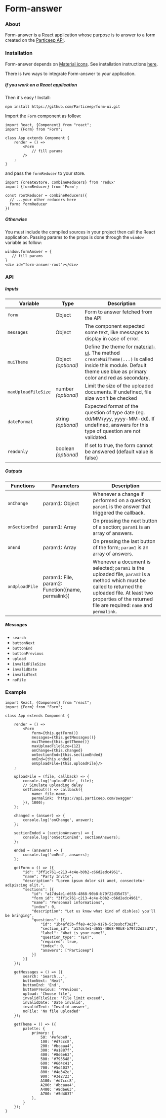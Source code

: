 # Form-answer

### About

Form-answer is a React application whose purpose is to answer to a form created on the [Particeep API](https://api.particeep.com/swagger#/form).

### Installation

Form-answer depends on [Material icons](https://material.io/icons/). See installation instructions [here](http://google.github.io/material-design-icons/#icon-font-for-the-web).

There is two ways to integrate Form-answer to your application.

##### If you work on a React application

Then it's easy ! Install:
```
npm install https://github.com/Particeep/form-ui.git
```

Import the `Form` component as follow:
```
import React, {Component} from "react";
import {Form} from "Form";

class App extends Component {
    render = () => 
        <Form
            // fill params
        />
    ;
}
```

and pass the `formReducer` to your store.
```
import {createStore, combineReducers} from 'redux'
import {formReducer} from 'Form';

const rootReducer = combineReducers({
  // ...your other reducers here
  form: formReducer
})
```

##### Otherwise

You must include the compiled sources in your project then call the React application. Passing params to the props is done through the `window` variable as follow:
 ```
 window.formAnswer = {
    // fill params
 }
 <div id="form-answer-root"></div>
 
 ```
 
### API

##### Inputs

| Variable                | Type                                       | Description                                                                                                                                                                                                                                       |
|-------------------------|--------------------------------------------|---------------------------------------------------------------------------------------------------------------------------------------------------------------------------------------------------------------------------------------------------|
| `form`                  | Object                                     | Form to answer fetched from the API                                                                                                                                                                                                               |
| `messages`              | Object                                     | The component expected some text, like messages to display in case of error.                                                                                                                                                                      |
| `muiTheme`              | Object _(optional)_                        | Define the theme for [material-ui](https://material-ui-1dab0.firebaseapp.com/customization/themes/). The method `createMuiTheme(...)` is called inside this module. Default theme use blue as primary color and red as secondary.                 |
| `maxUploadFileSize`     | number _(optional)_                        | Limit the size of the uploaded documents. If undefined, file size won't be checked                                                                                                                                                                |
| `dateFormat`            | string _(optional)_                        | Expected format of the question of type date (eg. dd/MM/yyy, yyyy-MM-dd). If undefined, answers for this type of question are not validated.                                                                                                      |
| `readonly`              | boolean _(optional)_                       | If set to true, the form cannot be answered (default value is false)                                                                                                                                                                              |

##### Outputs

| Functions               | Parameters                                        | Description                                                                                                                                                                                                                 |
|-------------------------|---------------------------------------------------|-----------------------------------------------------------------------------------------------------------------------------------------------------------------------------------------------------------------------------|
| `onChange`              | param1: Object                                    | Whenever a change if performed on a question; `param1` is the answer that triggered the callback.                                                                                                                           |
| `onSectionEnd`          | param1: Array                             | On pressing the next button of a section; `param1` is an array of answers.                                                                                                                                          |
| `onEnd`                 | param1: Array                                    | On pressing the last button of the form; `param1` is an array of answers.                                                                                                                                                  |
| `onUploadFile`          | param1: File, param2: Function({name, permalink}) | Whenever a document is selected; `param1` is the uploaded file, `param2` is a method which must be called to returned the uploaded file. At least two properties of the returned file are required: `name` and `permalink`. |


##### Messages

* `search`
* `buttonNext`
* `buttonEnd`
* `buttonPrevious`
* `upload`
* `invalidFileSize`
* `invalidDate`
* `invalidText`
* `noFile`


### Example

```
import React, {Component} from "react";
import {Form} from "Form";

class App extends Component {

    render = () =>
        <Form
            form={this.getForm()}
            messages={this.getMessages()}
            muiTheme={this.getTheme()}
            maxUploadFileSize={12}
            onChange={this.changed}
            onSectionEnd={this.sectionEnded}
            onEnd={this.ended}
            onUploadFile={this.uploadFile}/>
    ;

    uploadFile = (file, callback) => {
        console.log('uploadFile', file);
        // Simulate uploading delay
        setTimeout(() => callback({
            name: file.name,
            permalink: 'https://api.particeep.com/swagger'
        }), 1000);
    };

    changed = (answer) => {
        console.log('onChange', answer);
    };

    sectionEnded = (sectionAnswers) => {
        console.log('onSectionEnd', sectionAnswers);
    };

    ended = (answers) => {
        console.log('onEnd', answers);
    };

    getForm = () => ({
        "id": "3ff1c761-c213-4c4e-b0b2-c66d2edc4961",
        "name": "Party Invite",
        "description": "Lorem ipsum dolor sit amet, consectetur adipiscing elit.",
        "sections": [{
            "id": "a17ds4e1-d655-4868-90b8-b79f22d35d73",
            "form_id": "3ff1c761-c213-4c4e-b0b2-c66d2edc4961",
            "name": "Personnal informations",
            "index": 0,
            "description": "Let us know what kind of dish(es) you'll be bringing",
            "questions": [{
                "id": "1b4afd5b-ffe8-4c38-917b-5c3ssbcf3e2f",
                "section_id": "a17ds4e1-d655-4868-90b8-b79f22d35d73",
                "label": "What is your name?",
                "question_type": "TEXT",
                "required": true,
                "index": 0,
                "answers": ["Particeep"]
            }]
        }]
    });
    
    getMessages = () => ({
        search: 'Search...',
        buttonNext: 'Next',
        buttonEnd: 'End',
        buttonPrevious: 'Previous',
        upload: 'Choose file',
        invalidFileSize: 'File limit exceed',
        invalidDate: 'Date invalid',
        invalidText: 'Invalid answer',
        noFile: 'No file uploaded'
    });
            
    getTheme = () => ({
        palette: {
            primary: {
                50: '#efebe9',
                100: '#d7ccc8',
                200: '#bcaaa4',
                300: '#a1887f',
                400: '#8d6e63',
                500: '#795548',
                600: '#6d4c41',
                700: '#5d4037',
                800: '#4e342e',
                900: '#3e2723',
                A100: '#d7ccc8',
                A200: '#bcaaa4',
                A400: '#8d6e63',
                A700: '#5d4037'
            },
        }
    });
}
```
